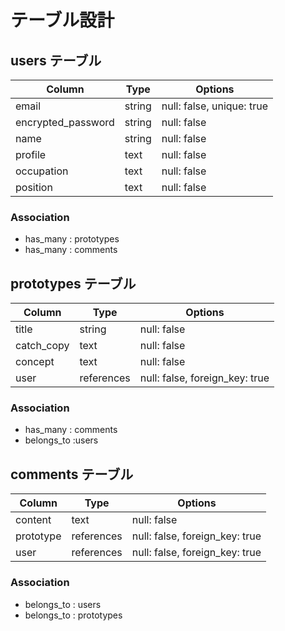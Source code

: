 # テーブル設計

## users テーブル

| Column             | Type   | Options     |
| ------------------ | ------ | ----------- |
| email              | string | null: false, unique: true |
| encrypted_password | string | null: false |
| name               | string | null: false |
| profile            | text   | null: false |
| occupation         | text   | null: false |
| position           | text   | null: false |

### Association

- has_many : prototypes
- has_many : comments

##  prototypes テーブル

| Column       | Type         | Options     |
| ------------ | ------------ | ----------- |
| title        | string       | null: false |
| catch_copy   | text         | null: false |
| concept      | text         | null: false |
| user         | references   | null: false, foreign_key: true | |

### Association

- has_many : comments
- belongs_to :users

##  comments テーブル

| Column    | Type       | Options     |
| --------- | ---------- | ----------- |
| content   | text       | null: false |
| prototype | references | null: false, foreign_key: true  |
| user      | references | null: false, foreign_key: true  |

### Association

- belongs_to : users
- belongs_to : prototypes